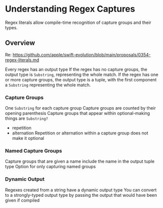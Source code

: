 # Understanding Regex Captures

Regex literals allow compile-time recognition of capture groups and their types. 

## Overview

Re: https://github.com/apple/swift-evolution/blob/main/proposals/0354-regex-literals.md

Every regex has an output type
If the regex has no capture groups, the output type is `Substring`, representing the whole match.
If the regex has one or more capture groups, the output type is a tuple, with the first component a `Substring` representing the whole match.

### Capture Groups

One `Substring` for each capture group
Capture groups are counted by their opening parenthesis
Capture groups that appear within optional-making things are `Substring?`
- repetition
- alternation
Repetition or alternation within a capture group does not make it optional

### Named Capture Groups

Capture groups that are given a name include the name in the output tuple type
Option for only capturing named groups

### Dynamic Output

Regexes created from a string have a dynamic output type
You can convert to a strongly-typed output type by passing the output that would have been given if compiled



